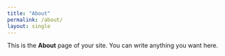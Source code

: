 ```yaml
---
title: "About"
permalink: /about/
layout: single
---
```


This is the **About** page of your site. You can write anything you want here.
